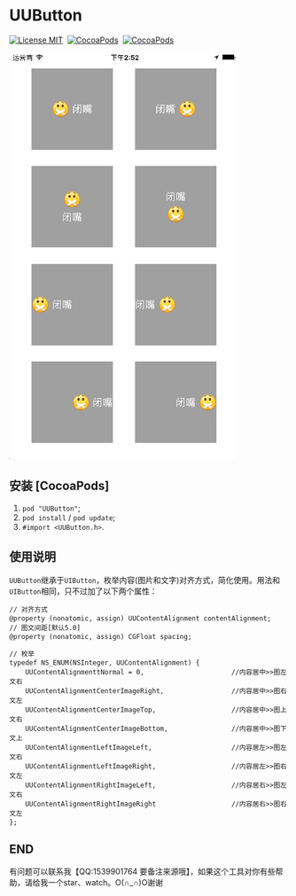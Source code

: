 # UUButton

[![License MIT](https://img.shields.io/badge/license-MIT-green.svg?style=flat)](https://raw.githubusercontent.com/CheeryLau/UUButton/master/LICENSE)&nbsp;
[![CocoaPods](http://img.shields.io/cocoapods/v/UUButton.svg?style=flat)](https://cocoapods.org/pods/UUButton)&nbsp;
[![CocoaPods](http://img.shields.io/cocoapods/p/UUButton.svg?style=flat)](https://cocoapods.org/pods/UUButton)&nbsp;

![UUButton](Screenshot.png)

## 安装 [CocoaPods]

1. `pod "UUButton"`;
2. `pod install` / `pod update`;
3. `#import <UUButton.h>`.

## 使用说明

`UUButton`继承于`UIButton`，枚举内容(图片和文字)对齐方式，简化使用。用法和`UIButton`相同，只不过加了以下两个属性：

```objc
// 对齐方式
@property (nonatomic, assign) UUContentAlignment contentAlignment;
// 图文间距[默认5.0]
@property (nonatomic, assign) CGFloat spacing;
```

```objc
// 枚举
typedef NS_ENUM(NSInteger, UUContentAlignment) {
    UUContentAlignmenttNormal = 0,                      //内容居中>>图左文右
    UUContentAlignmentCenterImageRight,                 //内容居中>>图右文左
    UUContentAlignmentCenterImageTop,                   //内容居中>>图上文右
    UUContentAlignmentCenterImageBottom,                //内容居中>>图下文上
    UUContentAlignmentLeftImageLeft,                    //内容居左>>图左文右
    UUContentAlignmentLeftImageRight,                   //内容居左>>图右文左
    UUContentAlignmentRightImageLeft,                   //内容居右>>图左文右
    UUContentAlignmentRightImageRight                   //内容居右>>图右文左
};
```

## END

有问题可以联系我【QQ:1539901764 要备注来源哦】，如果这个工具对你有些帮助，请给我一个star、watch。O(∩_∩)O谢谢

